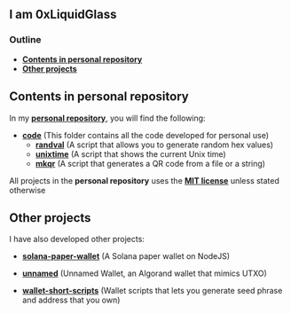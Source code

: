 ## I am 0xLiquidGlass

### Outline
- [__Contents in personal repository__](#contents-in-personal-repository)
- [__Other projects__](#other-projects)

## Contents in personal repository
In my [__personal repository__](https://github.com/0xLiquidGlass/0xLiquidGlass), you will find the following:

- [__code__](code) (This folder contains all the code developed for personal use)
    - [__randval__](code/randval) (A script that allows you to generate random hex values)
    - [__unixtime__](code/unixtime) (A script that shows the current Unix time)
    - [__mkqr__](code/mkqr) (A script that generates a QR code from a file or a string)
    
All projects in the __personal repository__ uses the [__MIT license__](code/LICENSE) unless stated otherwise
    
## Other projects
I have also developed other projects:

- [__solana-paper-wallet__](https://github.com/0xLiquidGlass/solana-paper-wallet) (A Solana paper wallet on NodeJS)

- [__unnamed__](https://github.com/0xLiquidGlass/unnamed) (Unnamed Wallet, an Algorand wallet that mimics UTXO)

- [__wallet-short-scripts__](https://github.com/0xLiquidGlass/wallet-short-scripts) (Wallet scripts that lets you generate seed phrase and address that you own)
